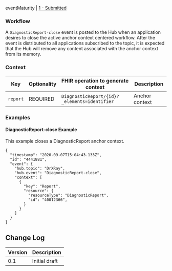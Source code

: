 eventMaturity | [1 - Submitted](../../specification/STU3/#event-maturity-model)

### Workflow
A `DiagnosticReport-close` event is posted to the Hub when an application desires to close the active anchor context centered workflow.  After the event is distributed to all applications subscribed to the topic, it is expected that the Hub will remove any content associated with the anchor context from its memory.

### Context

Key | Optionality | FHIR operation to generate context | Description
---- | ---- | ---- | ----
`report` | REQUIRED | `DiagnosticReport/{id}?_elements=identifier` | Anchor context

### Examples

#### DiagnosticReport-close Example
This example closes a DiagnosticReport anchor context.

```
{
  "timestamp": "2020-09-07T15:04:43.133Z",
  "id": "4441881",
  "event": {
    "hub.topic": "DrXRay",
    "hub.event": "DiagnosticReport-close",
    "context": [
      {
        "key": "Report",
        "resource": {
          "resourceType": "DiagnosticReport",
          "id": "40012366",
        }
      }
    ]
  }
}
```

## Change Log
Version | Description
---- | ----
0.1 | Initial draft

